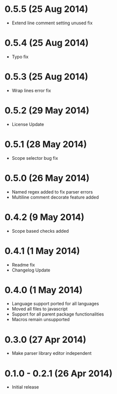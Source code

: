 # 0.5.5 (25 Aug 2014)

* Extend line comment setting unused fix

# 0.5.4 (25 Aug 2014)

* Typo fix

# 0.5.3 (25 Aug 2014)

* Wrap lines error fix

# 0.5.2 (29 May 2014)

* License Update

# 0.5.1 (28 May 2014)

* Scope selector bug fix

# 0.5.0 (26 May 2014)

* Named regex added to fix parser errors
* Multiline comment decorate feature added

# 0.4.2 (9 May 2014)

* Scope based checks added

# 0.4.1 (1 May 2014)

* Readme fix
* Changelog Update

# 0.4.0 (1 May 2014)

* Language support ported for all languages
* Moved all files to javascript
* Support for all parent package functionalities
* Macros remain unsupported

# 0.3.0 (27 Apr 2014)

* Make parser library editor independent

# 0.1.0 - 0.2.1 (26 Apr 2014)

* Initial release
